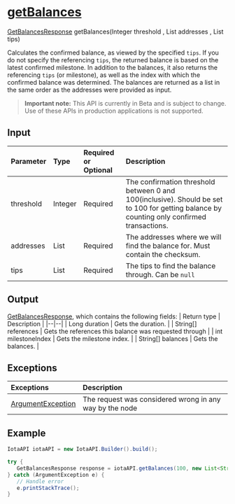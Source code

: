 
# [getBalances](https://github.com/iotaledger/iota-java/blob/master/jota/src/main/java/org/iota/jota/IotaAPICore.java#L514)
 [GetBalancesResponse](https://github.com/iotaledger/iota-java/blob/master/jota/src/main/java/org/iota/jota/dto/response/GetBalancesResponse.java) getBalances(Integer threshold , List<String> addresses , List<String> tips)

 Calculates the confirmed balance, as viewed by the specified `tips`.  If you do not specify the referencing `tips`,  the returned balance is based on the latest confirmed milestone. In addition to the balances, it also returns the referencing `tips` (or milestone),  as well as the index with which the confirmed balance was determined. The balances are returned as a list in the same order as the addresses were provided as input. 

> **Important note:** This API is currently in Beta and is subject to change. Use of these APIs in production applications is not supported.

## Input
| Parameter       | Type | Required or Optional | Description |
|:---------------|:--------|:--------| :--------|
| threshold | Integer | Required | The confirmation threshold between 0 and 100(inclusive).   Should be set to 100 for getting balance by counting only confirmed transactions. |
| addresses | List<String> | Required | The addresses where we will find the balance for. Must contain the checksum. |
| tips | List<String> | Required | The tips to find the balance through. Can be `null` |
    
## Output
[GetBalancesResponse](https://github.com/iotaledger/iota-java/blob/master/jota/src/main/java/org/iota/jota/dto/response/GetBalancesResponse.java), which contains the following fields:
| Return type | Description |
|--|--|
| Long duration | Gets the duration. |
| String[] references | Gets the references this balance was requested through |
| int milestoneIndex | Gets the milestone index. |
| String[] balances | Gets the balances. |

## Exceptions
| Exceptions     | Description |
|:---------------|:--------|
| [ArgumentException](https://github.com/iotaledger/iota-java/blob/master/jota/src/main/java/org/iota/jota/error/ArgumentException.java) | The request was considered wrong in any way by the node |


 ## Example
 
 ```Java
 IotaAPI iotaAPI = new IotaAPI.Builder().build();

try { 
    GetBalancesResponse response = iotaAPI.getBalances(100, new List<String>(new String[]{"DUSNC9EASHDYAGBPEUKFP9BYYVNRXIZKKIUBJVKCEHKEKGVMRWOSHNSYCJFFAXJZVVGAJAYTZSRBKGMWW", "KQZXRPPWHZALGWOZLACSSEFSCFO9TZHAWTRAGKZFCTXKOVHFICTGMY9DCIVXUH9HLINZKR9VRAVC9S9EB"}), new List<String>(new String[]{"UKMSN9AXIZWGIPVB9RLZCVT9OAD9LKXTR9EET9VDJVFTAHFY9RC9RBABLEYLJHOHFTDVTGOXNIUKDRSRC", "IGXJNRGDUSJSVB9WBUSZOBBHALYYFWCYXQMOJOQEFIOXGKEKCXIPQRUOFDXCZYBWVTMTEZSJNPGROJKCQ"}));
} catch (ArgumentException e) { 
    // Handle error
    e.printStackTrace(); 
}
 ```
